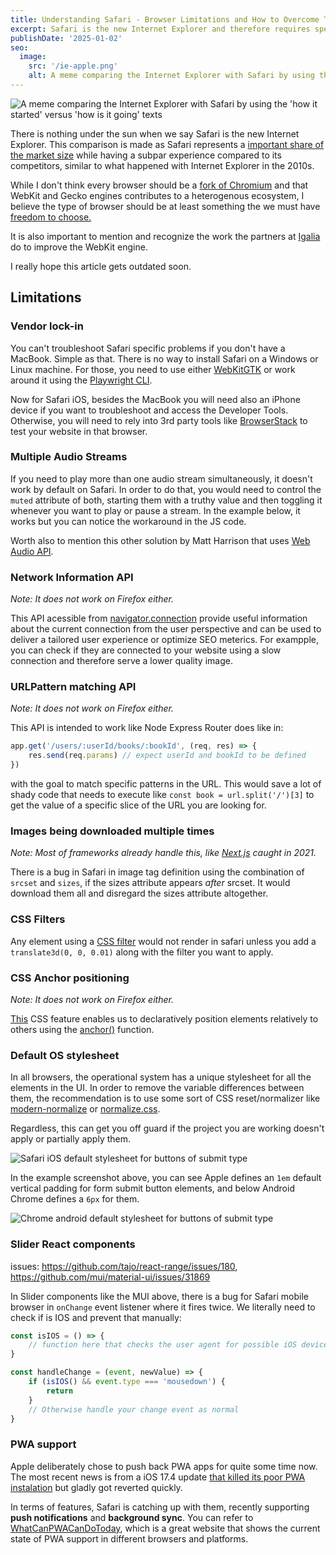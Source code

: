 ```yaml
---
title: Understanding Safari - Browser Limitations and How to Overcome Them
excerpt: Safari is the new Internet Explorer and therefore requires special treatment in web development.
publishDate: '2025-01-02'
seo:
  image:
    src: '/ie-apple.png'
    alt: A meme comparing the Internet Explorer with Safari by using the 'how it started' versus 'how is it going' texts.
---
```


![A meme comparing the Internet Explorer with Safari by using the 'how it started' versus 'how is it going' texts](/ie-apple.png)

There is nothing under the sun when we say Safari is the new Internet Explorer. This comparison is made as Safari represents a [important share of the market size](https://gs.statcounter.com/browser-market-share) while having a subpar experience compared to its competitors, similar to what happened with Internet Explorer in the 2010s.

While I don't think every browser should be a [fork of Chromium](https://support.microsoft.com/topic/microsoft-edge-chromium-1ce9507c-f09d-4de6-a706-eb52f46be90c) and that WebKit and Gecko engines contributes to a heterogenous ecosystem, I believe the type of browser should be at least something the we must have [freedom to choose.](https://www-theverge-com.translate.goog/2024/1/25/24050478/apple-ios-17-4-browser-engines-eu)

It is also important to mention and recognize the work the partners at [Igalia](https://mariospr.org/2024/11/03/igalia-and-webkit-status-update-and-plans-2024/) do to improve the WebKit engine.

I really hope this article gets outdated soon.

## Limitations

### Vendor lock-in

You can't troubleshoot Safari specific problems if you don't have a MacBook. Simple as that. There is no way to install Safari on a Windows or Linux machine. For those, you need to use either [WebKitGTK](https://webkitgtk.org/) or work around it using the [Playwright CLI](https://dev.to/dustinbrett/running-the-latest-safari-webkit-on-windows-33pb).

Now for Safari iOS, besides the MacBook you will need also an iPhone device if you want to troubleshoot and access the Developer Tools. Otherwise, you will need to rely into 3rd party tools like [BrowserStack](https://www.browserstack.com/) to test your website in that browser.

### Multiple Audio Streams

If you need to play more than one audio stream simultaneously, it doesn't work by default on Safari. In order to do that, you would need to control the `muted` attribute of both, starting them with a truthy value and then toggling it whenever you want to play or pause a stream. In the example below, it works but you can notice the workaround in the JS code.

<script async src="//jsfiddle.net/luizcieslak/Lbwtkugy/9/embed/result,js/dark/"></script>

Worth also to mention this other solution by Matt Harrison that uses [Web Audio API](https://matt-harrison.com/posts/web-audio/).

### Network Information API

_Note: It does not work on Firefox either._

This API acessible from [navigator.connection](https://caniuse.com/?search=navigator.connection) provide useful information about the current connection from the user perspective and can be used to deliver a tailored user experience or optimize SEO meterics. For exampple, you can check if they are connected to your website using a slow connection and therefore serve a lower quality image.

<script async src="//jsfiddle.net/luizcieslak/d05y9er1/9/embed/result/dark/"></script>

### URLPattern matching API

_Note: It does not work on Firefox either._

This API is intended to work like Node Express Router does like in:

```js
app.get('/users/:userId/books/:bookId', (req, res) => {
	res.send(req.params) // expect userId and bookId to be defined
})
```

with the goal to match specific patterns in the URL. This would save a lot of shady code that needs to execute like `const book = url.split('/')[3]` to get the value of a specific slice of the URL you are looking for.

<script async src="//jsfiddle.net/luizcieslak/L3pjgsk9/3/embed/result,js/dark/"></script>

<!-- Originally reported by
https://x.com/kennethrohde/status/1861860350850728137?t=wdKtlDRTUfpWAVLU9u7X1A -->

### Images being downloaded multiple times

_Note: Most of frameworks already handle this, like [Next.js](https://github.com/vercel/next.js/pull/22902) caught in 2021._

There is a bug in Safari in image tag definition using the combination of `srcset` and `sizes`, if the sizes attribute appears _after_ srcset. It would download them all and disregard the sizes attribute altogether.

<script async src="//jsfiddle.net/luizcieslak/rgxnves0/3/embed/result,html/dark/"></script>

<!-- Originally reported by
https://x.com/OliverJAsh/status/1812408504444989588?t=2nYDSmWCbSZmXsHxaD4ULw -->

### CSS Filters

Any element using a [CSS filter](https://developer.mozilla.org/en-US/docs/Web/CSS/filter) would not render in safari unless you add a `translate3d(0, 0, 0.01)` along with the filter you want to apply.

<script async src="//jsfiddle.net/luizcieslak/odm8abLu/11/embed/result,js/dark/"></script>

<!-- Originally reported by
https://x.com/Rich_Harris/status/1848771715603525834?t=I-c0JX506Y7p-rGRIeQqkw -->

### CSS Anchor positioning

_Note: It does not work on Firefox either._

[This](https://caniuse.com/css-anchor-positioning) CSS feature enables us to declaratively position elements relatively to others using the [anchor()](https://developer.mozilla.org/en-US/docs/Web/CSS/anchor) function.

<script async src="//jsfiddle.net/luizcieslak/mgv23ay8/5/embed/result,js/dark/"></script>

### Default OS stylesheet

In all browsers, the operational system has a unique stylesheet for all the elements in the UI. In order to remove the variable differences between them, the recommendation is to use some sort of CSS reset/normalizer like [modern-normalize](https://github.com/sindresorhus/modern-normalize) or [normalize.css](https://github.com/necolas/normalize.css).

Regardless, this can get you off guard if the project you are working doesn't apply or partially apply them.

![Safari iOS default stylesheet for buttons of submit type](/apple/stylesheet-safari.png)

In the example screenshot above, you can see Apple defines an `1em` default vertical padding for form submit button elements, and below Android Chrome defines a `6px` for them.

![Chrome android default stylesheet for buttons of submit type](/apple/stylesheet-chrome.png)

### Slider React components

issues: https://github.com/tajo/react-range/issues/180, https://github.com/mui/material-ui/issues/31869

In Slider components like the MUI above, there is a bug for Safari mobile browser in `onChange` event listener where it fires twice. We literally need to check if is IOS and prevent that manually:

```js
const isIOS = () => {
	// function here that checks the user agent for possible iOS devices
}

const handleChange = (event, newValue) => {
	if (isIOS() && event.type === 'mousedown') {
		return
	}
	// Otherwise handle your change event as normal
}
```

<script async src="//jsfiddle.net/luizcieslak/L675gcn4/97/embed/result,js/dark/"></script>

### PWA support

Apple deliberately chose to push back PWA apps for quite some time now. The most recent news is from a iOS 17.4 update [that killed its poor PWA instalation](https://open-web-advocacy.org/blog/its-official-apple-kills-web-apps-in-the-eu/) but gladly got reverted quickly.

In terms of features, Safari is catching up with them, recently supporting **push notifications** and **background sync**. You can refer to [WhatCanPWACanDoToday](https://whatcanpwacandoday.today/), which is a great website that shows the current state of PWA support in different browsers and platforms.
